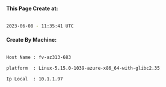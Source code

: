 
   
#### This Page Create at:

```bash

2023-06-08 - 11:35:41 UTC

```

#### Create By Machine:

```bash

Host Name : fv-az313-683

platform  : Linux-5.15.0-1039-azure-x86_64-with-glibc2.35

Ip Local  : 10.1.1.97

```

